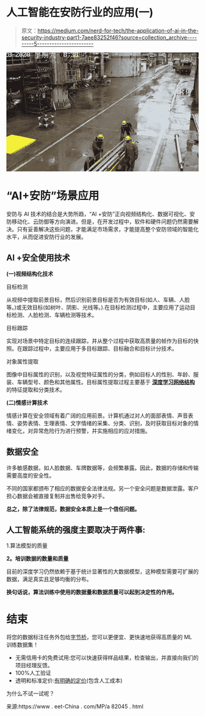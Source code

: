 # 人工智能在安防行业的应用(一)

> 原文：<https://medium.com/nerd-for-tech/the-application-of-ai-in-the-security-industry-part1-7aee83252f46?source=collection_archive---------5----------------------->

![](img/55c02a0928e4a8c6c892814f9ead26bb.png)

# **“AI+安防”场景应用**

安防与 AI 技术的结合是大势所趋，“AI +安防”正向视频结构化、数据可视化、安防移动化、云防御等方向演进。但是，在开发过程中，软件和硬件问题仍然需要解决。只有妥善解决这些问题，才能满足市场需求，才能提高整个安防领域的智能化水平，从而促进安防行业的发展。

## **AI +安全使用技术**

**(一)视频结构化技术**

目标检测

从视频中提取前景目标，然后识别前景目标是否为有效目标(如人、车辆、人脸等。)或无效目标(如树叶、阴影、光线等。).在目标检测过程中，主要应用了运动目标检测、人脸检测、车辆检测等技术。

目标跟踪

实现对场景中特定目标的连续跟踪，并从整个过程中获取高质量的帧作为目标的快照。在跟踪过程中，主要应用于多目标跟踪、目标融合和目标计分技术。

对象属性提取

图像中目标属性的识别，以及视觉特征属性的分类，例如目标人的性别、年龄、服装、车辆型号、颜色和其他属性。目标属性提取过程主要基于 [**深度学习网络结构**](https://tinyurl.com/9cbbaap6) 的特征提取和分类技术。

**(二)情感计算技术**

情感计算在安全领域有着广阔的应用前景。计算机通过对人的面部表情、声音表情、姿势表情、生理表情、文字情绪的采集、分类、识别，及时获取目标对象的情绪变化，对异常危险行为进行预警，并实施相应的应对措施。

## 数据安全

许多敏感数据，如人脸数据、车牌数据等，会频繁暴露。因此，数据的存储和传输需要高度的安全性。

不同的国家都颁布了相应的数据安全法律法规。另一个安全问题是数据泄露。客户担心数据会被直接复制并出售给竞争对手。

**总之，除了法律规范，数据安全本质上是一个信任问题。**

## 人工智能系统的强度主要取决于两件事:

1.算法模型的质量

**2。培训数据的数量和质量**

目前的深度学习仍然依赖于基于统计显著性的大数据模型，这种模型需要可扩展的数据，满足真实且足够均衡的分布。

**换句话说，算法训练中使用的数据量和数据质量可以起到决定性的作用。**

# 结束

将您的数据标注任务外包给[字节桥](https://tinyurl.com/232e2742)，您可以更便宜、更快速地获得高质量的 ML 训练数据集！

*   无需信用卡的免费试用:您可以快速获得样品结果，检查输出，并直接向我们的项目经理反馈。
*   100%人工验证
*   透明和标准定价:[有明确的定价](https://www.bytebridge.io/#/?module=price)(包含人工成本)

为什么不试一试呢？

来源:https://www . eet-China . com/MP/a 82045 . html